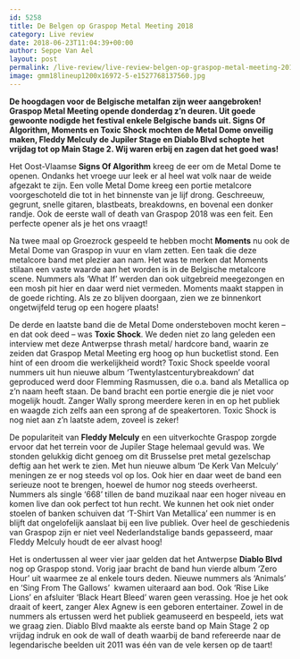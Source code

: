 ```yaml
---
id: 5258
title: De Belgen op Graspop Metal Meeting 2018
category: Live review
date: 2018-06-23T11:04:39+00:00
author: Seppe Van Ael
layout: post
permalink: /live-review/live-review-belgen-op-graspop-metal-meeting-2018/
image: gmm18lineup1200x16972-5-e1527768137560.jpg
---
```

**De hoogdagen voor de Belgische metalfan zijn weer aangebroken! Graspop Metal Meeting opende donderdag z’n deuren. Uit goede gewoonte nodigde het festival enkele Belgische bands uit. Signs Of Algorithm, Moments en Toxic Shock mochten de Metal Dome onveilig maken, Fleddy Melculy de Jupiler Stage en Diablo Blvd schopte het vrijdag tot op Main Stage 2. Wij waren erbij en zagen dat het goed was!**

Het Oost-Vlaamse **Signs Of Algorithm** kreeg de eer om de Metal Dome te openen. Ondanks het vroege uur leek er al heel wat volk naar de weide afgezakt te zijn. Een volle Metal Dome kreeg een portie metalcore voorgeschoteld die tot in het binnenste van je lijf drong. Geschreeuw, gegrunt, snelle gitaren, blastbeats, breakdowns, en bovenal een donker randje. Ook de eerste wall of death van Graspop 2018 was een feit. Een perfecte opener als je het ons vraagt!

Na twee maal op Groezrock gespeeld te hebben mocht **Moments** nu ook de Metal Dome van Graspop in vuur en vlam zetten. Een taak die deze metalcore band met plezier aan nam. Het was te merken dat Moments stilaan een vaste waarde aan het worden is in de Belgische metalcore scene. Nummers als ‘What If’ werden dan ook uitgebreid meegezongen en een mosh pit hier en daar werd niet vermeden. Moments maakt stappen in de goede richting. Als ze zo blijven doorgaan, zien we ze binnenkort ongetwijfeld terug op een hogere plaats!

De derde en laatste band die de Metal Dome ondersteboven mocht keren – en dat ook deed – was **Toxic Shock**. We deden niet zo lang geleden een interview met deze Antwerpse thrash metal/ hardcore band, waarin ze zeiden dat Graspop Metal Meeting erg hoog op hun bucketlist stond. Een hint of een droom die werkelijkheid wordt? Toxic Shock speelde vooral nummers uit hun nieuwe album ‘Twentylastcenturybreakdown’ dat geproduced werd door Flemming Rasmussen, die o.a. band als Metallica op z’n naam heeft staan. De band bracht een portie energie die je niet voor mogelijk houdt. Zanger Wally sprong meerdere keren in en op het publiek en waagde zich zelfs aan een sprong af de speakertoren. Toxic Shock is nog niet aan z’n laatste adem, zoveel is zeker!

De populariteit van **Fleddy Melculy** en een uitverkochte Graspop zorgde ervoor dat het terrein voor de Jupiler Stage helemaal gevuld was. We stonden gelukkig dicht genoeg om dit Brusselse pret metal gezelschap deftig aan het werk te zien. Met hun nieuwe album ‘De Kerk Van Melculy’ meningen ze er nog steeds vol op los. Ook hier en daar weet de band een serieuze noot te brengen, hoewel de humor nog steeds overheerst. Nummers als single ‘668’ tillen de band muzikaal naar een hoger niveau en komen live dan ook perfect tot hun recht. We kunnen het ook niet onder stoelen of banken schuiven dat ‘T-Shirt Van Metallica’ een nummer is en blijft dat ongelofelijk aanslaat bij een live publiek. Over heel de geschiedenis van Graspop zijn er niet veel Nederlandstalige bands gepasseerd, maar Fleddy Melculy houdt de eer alvast hoog!

Het is ondertussen al weer vier jaar gelden dat het Antwerpse **Diablo Blvd** nog op Graspop stond. Vorig jaar bracht de band hun vierde album ‘Zero Hour’ uit waarmee ze al enkele tours deden. Nieuwe nummers als ‘Animals’ en ‘Sing From The Gallows’  kwamen uiteraard aan bod. Ook ‘Rise Like Lions’ en afsluiter ‘Black Heart Bleed’ waren geen verassing. Hoe je het ook draait of keert, zanger Alex Agnew is een geboren entertainer. Zowel in de nummers als ertussen werd het publiek geamuseerd en bespeeld, iets wat we graag zien. Diablo Blvd maakte als eerste band op Main Stage 2 op vrijdag indruk en ook de wall of death waarbij de band refereerde naar de legendarische beelden uit 2011 was één van de vele kersen op de taart!